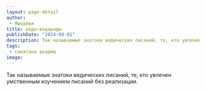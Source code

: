 ```yaml
---
layout: page-detail
author:
 - Яшодеви
title: веда-вадарады
publishDate: "2024-09-01"
description: Так называемые знатоки ведических писаний, те, кто увлечен умственным изучением писаний без реализации.
tags:
 - санатана дхарма
image: 
---
```


Так называемые знатоки ведических писаний, те, кто увлечен умственным изучением писаний без реализации.

